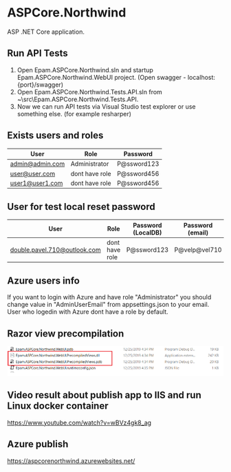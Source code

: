 # ASPCore.Northwind
ASP .NET Core application.

## Run API Tests
1. Open Epam.ASPCore.Northwind.sln and startup Epam.ASPCore.Northwind.WebUI project. (Open swagger - localhost:{port}/swagger)
2. Open Epam.ASPCore.Northwind.Tests.API.sln from ~\src\Epam.ASPCore.Northwind.Tests.API.
3. Now we can run API tests via Visual Studio test explorer or use something else. (for example resharper)

## Exists users and roles
| User  | Role | Password |
| ------------- | ------------- | ------------- |
| admin@admin.com  | Administrator  | P@ssword123  | 
| user@user.com  | dont have role  | P@ssword456  | 
| user1@user1.com  | dont have role  | P@ssword456  |

## User for test local reset password
| User  | Role | Password (LocalDB) | Password (email) |
| ------------- | ------------- | ------------- | ------------- |
| double.pavel.710@outlook.com  | dont have role  | P@ssword123  | P@velp@vel710  |

## Azure users info
If you want to login with Azure and have role "Administrator" you should change value in "AdminUserEmail" from appsettings.json to your email. User who logedin with Azure dont have a role by default.

## Razor view precompilation
![alt text](https://github.com/Pavel710/ASPCore.Northwind/blob/master/RazorView1.png)

## Video result about publish app to IIS and run Linux docker container
https://www.youtube.com/watch?v=wBVz4gk8_ag

## Azure publish
https://aspcorenorthwind.azurewebsites.net/
